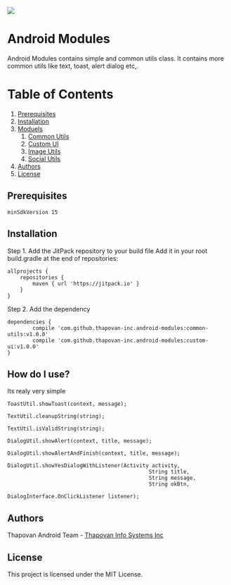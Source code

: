 [![](https://jitpack.io/v/thapovan-inc/android-modules.svg)](https://jitpack.io/#thapovan-inc/android-modules)

# Android Modules
Android Modules contains simple and common utils class. It contains more common utils like text, toast, alert dialog etc,.

# Table of Contents

1. [Prerequisites](#prerequisites)
1. [Installation ](#installation)
1. [Moduels](#utils)
    1. [Common Utils](#common-utils)
    1. [Custom UI](#custom-ui)
    1. [Image Utils](#image-utils)
    1. [Social Utils](#social-utils)
1. [Authors](#authors)
1. [License](#license)

## Prerequisites
```
minSdkVersion 15
```
## Installation

Step 1. Add the JitPack repository to your build file
Add it in your root build.gradle at the end of repositories:

	allprojects {
		repositories {
			maven { url 'https://jitpack.io' }
		}
	}

Step 2. Add the dependency

	dependencies {
	        compile 'com.github.thapovan-inc.android-modules:common-utils:v1.0.0'
            compile 'com.github.thapovan-inc.android-modules:custom-ui:v1.0.0'
	}
  
## How do I use?
Its realy very simple
```
ToastUtil.showToast(context, message);
```
```
TextUtil.cleanupString(string);
```
```
TextUtil.isValidString(string);
```
```
DialogUtil.showAlert(context, title, message);
```
```
DialogUtil.showAlertAndFinish(context, title, message);
```
```
DialogUtil.showYesDialogWithListener(Activity activity,
                                             String title,
                                             String message,
                                             String okBtn,
                                             DialogInterface.OnClickListener listener);
```
## Authors
Thapovan Android Team - [Thapovan Info Systems Inc](http://www.thapovan-inc.com/)

## License
This project is licensed under the MIT License.
